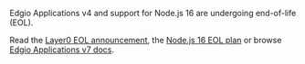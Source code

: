 Edgio Applications v4 and support for Node.js 16 are undergoing end-of-life (EOL).

Read the [Layer0 EOL announcement](https://edg.io/blogs/layer0-end-of-life-announcement/),
the [Node.js 16 EOL plan](/applications/install_nodejs)
or browse [Edgio Applications v7 docs](https://docs.edg.io/applications/).
